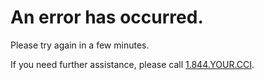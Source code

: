 An error has occurred.
======================

Please try again in a few minutes.

If you need further assistance, please call [1.844.YOUR.CCI](tel:844-968-7224).